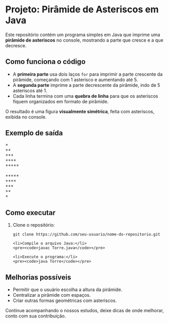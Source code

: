 <h1>Projeto: Pirâmide de Asteriscos em Java</h1>

<p>
    Este repositório contém um programa simples em Java que imprime uma 
    <strong>pirâmide de asteriscos</strong> no console, mostrando a parte que cresce e a que decresce.
</p>

<h2>Como funciona o código</h2>

<ul>
    <li>A <strong>primeira parte</strong> usa dois laços <code>for</code> para imprimir a parte crescente da pirâmide, começando com 1 asterisco e aumentando até 5.</li>
    <li>A <strong>segunda parte</strong> imprime a parte decrescente da pirâmide, indo de 5 asteriscos até 1.</li>
    <li>Cada linha termina com uma <strong>quebra de linha</strong> para que os asteriscos fiquem organizados em formato de pirâmide.</li>
</ul>

<p>
    O resultado é uma figura <strong>visualmente simétrica</strong>, feita com asteriscos, exibida no console.
</p>

<h2>Exemplo de saída</h2>

<pre>
*
**
***
****
*****

*****
****
***
**
*
</pre>

<h2>Como executar</h2>

<ol>
    <li>Clone o repositório:</li>
    <pre><code>git clone https://github.com/seu-usuario/nome-do-repositorio.git</code></pre>

    <li>Compile o arquivo Java:</li>
    <pre><code>javac Torre.java</code></pre>

    <li>Execute o programa:</li>
    <pre><code>java Torre</code></pre>
</ol>

<h2>Melhorias possíveis</h2>

<ul>
    <li>Permitir que o usuário escolha a altura da pirâmide.</li>
    <li>Centralizar a pirâmide com espaços.</li>
    <li>Criar outras formas geométricas com asteriscos.</li>
</ul>

Continue acompanhando o nossos estudos, deixe dicas de onde melhorar, conto com sua contribuição.
